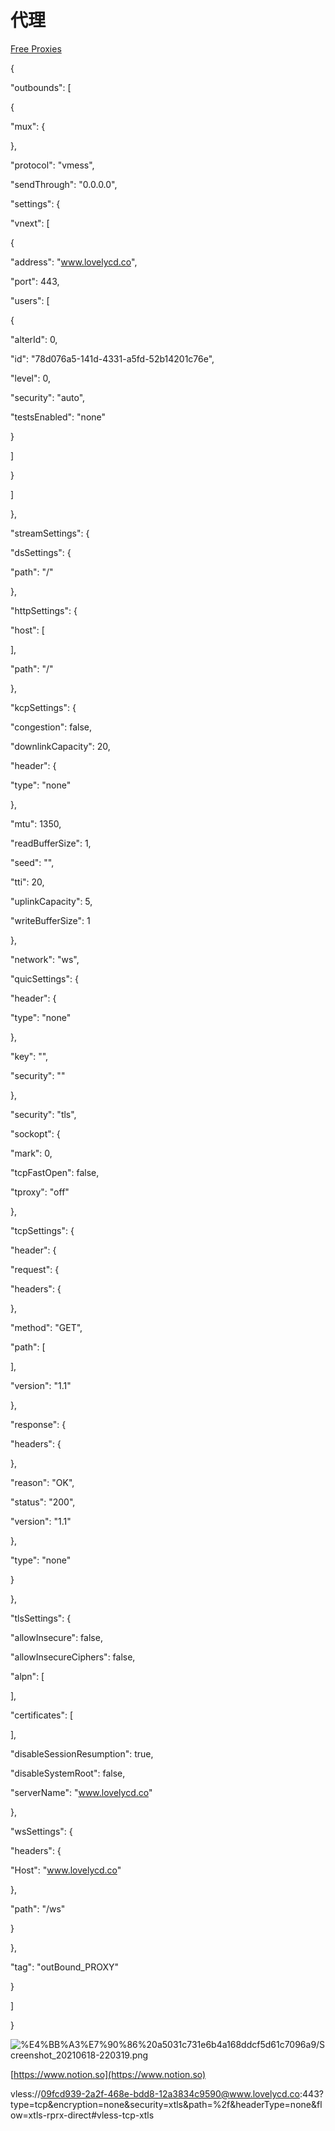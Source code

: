 # 代理

[Free Proxies](http://www.zhangyu.ga)

{

"outbounds": [

{

"mux": {

},

"protocol": "vmess",

"sendThrough": "0.0.0.0",

"settings": {

"vnext": [

{

"address": "www.lovelycd.co",

"port": 443,

"users": [

{

"alterId": 0,

"id": "78d076a5-141d-4331-a5fd-52b14201c76e",

"level": 0,

"security": "auto",

"testsEnabled": "none"

}

]

}

]

},

"streamSettings": {

"dsSettings": {

"path": "/"

},

"httpSettings": {

"host": [

],

"path": "/"

},

"kcpSettings": {

"congestion": false,

"downlinkCapacity": 20,

"header": {

"type": "none"

},

"mtu": 1350,

"readBufferSize": 1,

"seed": "",

"tti": 20,

"uplinkCapacity": 5,

"writeBufferSize": 1

},

"network": "ws",

"quicSettings": {

"header": {

"type": "none"

},

"key": "",

"security": ""

},

"security": "tls",

"sockopt": {

"mark": 0,

"tcpFastOpen": false,

"tproxy": "off"

},

"tcpSettings": {

"header": {

"request": {

"headers": {

},

"method": "GET",

"path": [

],

"version": "1.1"

},

"response": {

"headers": {

},

"reason": "OK",

"status": "200",

"version": "1.1"

},

"type": "none"

}

},

"tlsSettings": {

"allowInsecure": false,

"allowInsecureCiphers": false,

"alpn": [

],

"certificates": [

],

"disableSessionResumption": true,

"disableSystemRoot": false,

"serverName": "www.lovelycd.co"

},

"wsSettings": {

"headers": {

"Host": "www.lovelycd.co"

},

"path": "/ws"

}

},

"tag": "outBound_PROXY"

}

]

}

![%E4%BB%A3%E7%90%86%20a5031c731e6b4a168ddcf5d61c7096a9/Screenshot_20210618-220319.png](%E4%BB%A3%E7%90%86%20a5031c731e6b4a168ddcf5d61c7096a9/Screenshot_20210618-220319.png)

[https://www.notion.so](https://www.notion.so)

vless://09fcd939-2a2f-468e-bdd8-12a3834c9590@www.lovelycd.co:443?type=tcp&encryption=none&security=xtls&path=%2f&headerType=none&flow=xtls-rprx-direct#vless-tcp-xtls